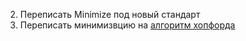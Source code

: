 2. Переписать Minimize под новый стандарт
3. Переписать минимизвцию на [алгоритм хопфорда](https://neerc.ifmo.ru/wiki/index.php?title=%D0%9C%D0%B8%D0%BD%D0%B8%D0%BC%D0%B8%D0%B7%D0%B0%D1%86%D0%B8%D1%8F_%D0%94%D0%9A%D0%90,_%D0%B0%D0%BB%D0%B3%D0%BE%D1%80%D0%B8%D1%82%D0%BC_%D0%A5%D0%BE%D0%BF%D0%BA%D1%80%D0%BE%D1%84%D1%82%D0%B0_(%D1%81%D0%BB%D0%BE%D0%B6%D0%BD%D0%BE%D1%81%D1%82%D1%8C_O(n_log_n))&mobileaction=toggle_view_desktop)


